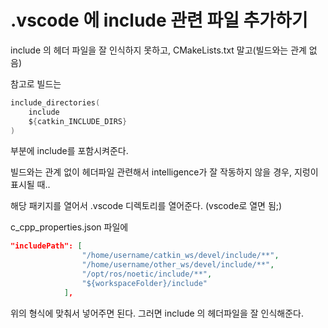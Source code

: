 # .vscode 에 include 관련 파일 추가하기
include 의 헤더 파일을 잘 인식하지 못하고, CMakeLists.txt 말고(빌드와는 관계 없음)   

참고로 빌드는 
```c
include_directories(
    include
    ${catkin_INCLUDE_DIRS}
)
```

부분에 include를 포함시켜준다.  

빌드와는 관계 없이 헤더파일 관련해서 intelligence가 잘 작동하지 않을 경우, 지렁이 표시될 때..  

해당 패키지를 열어서 .vscode 디렉토리를 열어준다. (vscode로 열면 됨;)   

c_cpp_properties.json 파일에   
```json
"includePath": [
                "/home/username/catkin_ws/devel/include/**",
                "/home/username/other_ws/devel/include/**",
                "/opt/ros/noetic/include/**",
                "${workspaceFolder}/include"
            ],
```
위의 형식에 맞춰서 넣어주면 된다. 그러면 include 의 헤더파일을 잘 인식해준다.

